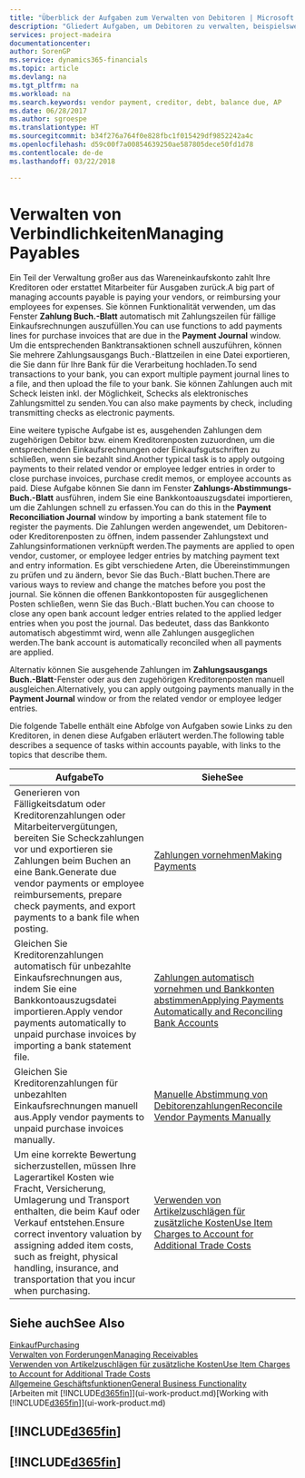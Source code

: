 ```yaml
---
title: "Überblick der Aufgaben zum Verwalten von Debitoren | Microsoft Docs"
description: "Gliedert Aufgaben, um Debitoren zu verwalten, beispielsweise zahlende Gläubiger oder ausgehende Zahlungen an Buch-Posten, um Rechnungen oder Gutschriften zu schließen."
services: project-madeira
documentationcenter: 
author: SorenGP
ms.service: dynamics365-financials
ms.topic: article
ms.devlang: na
ms.tgt_pltfrm: na
ms.workload: na
ms.search.keywords: vendor payment, creditor, debt, balance due, AP
ms.date: 06/28/2017
ms.author: sgroespe
ms.translationtype: HT
ms.sourcegitcommit: b34f276a764f0e828fbc1f015429df9852242a4c
ms.openlocfilehash: d59c00f7a00854639250ae587805dece50fd1d78
ms.contentlocale: de-de
ms.lasthandoff: 03/22/2018

---
```

# <a name="managing-payables"></a><span data-ttu-id="4d95b-103">Verwalten von Verbindlichkeiten</span><span class="sxs-lookup"><span data-stu-id="4d95b-103">Managing Payables</span></span>
<span data-ttu-id="4d95b-104">Ein Teil der Verwaltung großer aus das Wareneinkaufskonto zahlt Ihre Kreditoren oder erstattet Mitarbeiter für Ausgaben zurück.</span><span class="sxs-lookup"><span data-stu-id="4d95b-104">A big part of managing accounts payable is paying your vendors, or reimbursing your employees for expenses.</span></span> <span data-ttu-id="4d95b-105">Sie können Funktionalität verwenden, um das Fenster **Zahlung Buch.-Blatt** automatisch mit Zahlungszeilen für fällige Einkaufsrechnungen auszufüllen.</span><span class="sxs-lookup"><span data-stu-id="4d95b-105">You can use functions to add payments lines for purchase invoices that are due in the **Payment Journal** window.</span></span> <span data-ttu-id="4d95b-106">Um die entsprechenden Banktransaktionen schnell auszuführen, können Sie mehrere Zahlungsausgangs Buch.-Blattzeilen in eine Datei exportieren, die Sie dann für Ihre Bank für die Verarbeitung hochladen.</span><span class="sxs-lookup"><span data-stu-id="4d95b-106">To send transactions to your bank, you can export multiple payment journal lines to a file, and then upload the file to your bank.</span></span> <span data-ttu-id="4d95b-107">Sie können Zahlungen auch mit Scheck leisten inkl. der Möglichkeit, Schecks als elektronisches Zahlungsmittel zu senden.</span><span class="sxs-lookup"><span data-stu-id="4d95b-107">You can also make payments by check, including transmitting checks as electronic payments.</span></span>

<span data-ttu-id="4d95b-108">Eine weitere typische Aufgabe ist es, ausgehenden Zahlungen dem zugehörigen Debitor bzw. einem Kreditorenposten zuzuordnen, um die entsprechenden Einkaufsrechnungen oder Einkaufsgutschriften zu schließen, wenn sie bezahlt sind.</span><span class="sxs-lookup"><span data-stu-id="4d95b-108">Another typical task is to apply outgoing payments to their related vendor or employee ledger entries in order to close purchase invoices, purchase credit memos, or employee accounts as paid.</span></span> <span data-ttu-id="4d95b-109">Diese Aufgabe können Sie dann im Fenster **Zahlungs-Abstimmungs-Buch.-Blatt** ausführen, indem Sie eine Bankkontoauszugsdatei importieren, um die Zahlungen schnell zu erfassen.</span><span class="sxs-lookup"><span data-stu-id="4d95b-109">You can do this in the **Payment Reconciliation Journal** window by importing a bank statement file to register the payments.</span></span> <span data-ttu-id="4d95b-110">Die Zahlungen werden angewendet, um Debitoren- oder Kreditorenposten zu öffnen, indem passender Zahlungstext und Zahlungsinformationen verknüpft werden.</span><span class="sxs-lookup"><span data-stu-id="4d95b-110">The payments are applied to open vendor, customer, or employee ledger entries by matching payment text and entry information.</span></span> <span data-ttu-id="4d95b-111">Es gibt verschiedene Arten, die Übereinstimmungen zu prüfen und zu ändern, bevor Sie das Buch.-Blatt buchen.</span><span class="sxs-lookup"><span data-stu-id="4d95b-111">There are various ways to review and change the matches before you post the journal.</span></span> <span data-ttu-id="4d95b-112">Sie können die offenen Bankkontoposten für ausgeglichenen Posten schließen, wenn Sie das Buch.-Blatt buchen.</span><span class="sxs-lookup"><span data-stu-id="4d95b-112">You can choose to close any open bank account ledger entries related to the applied ledger entries when you post the journal.</span></span> <span data-ttu-id="4d95b-113">Das bedeutet, dass das Bankkonto automatisch abgestimmt wird, wenn alle Zahlungen ausgeglichen werden.</span><span class="sxs-lookup"><span data-stu-id="4d95b-113">The bank account is automatically reconciled when all payments are applied.</span></span>

<span data-ttu-id="4d95b-114">Alternativ können Sie ausgehende Zahlungen im **Zahlungsausgangs Buch.-Blatt**-Fenster oder aus den zugehörigen Kreditorenposten manuell ausgleichen.</span><span class="sxs-lookup"><span data-stu-id="4d95b-114">Alternatively, you can apply outgoing payments manually in the **Payment Journal** window or from the related vendor or employee ledger entries.</span></span>

<span data-ttu-id="4d95b-115">Die folgende Tabelle enthält eine Abfolge von Aufgaben sowie Links zu den Kreditoren, in denen diese Aufgaben erläutert werden.</span><span class="sxs-lookup"><span data-stu-id="4d95b-115">The following table describes a sequence of tasks within accounts payable, with links to the topics that describe them.</span></span>

| <span data-ttu-id="4d95b-116">Aufgabe</span><span class="sxs-lookup"><span data-stu-id="4d95b-116">To</span></span> | <span data-ttu-id="4d95b-117">Siehe</span><span class="sxs-lookup"><span data-stu-id="4d95b-117">See</span></span> |
| --- | --- |
| <span data-ttu-id="4d95b-118">Generieren von Fälligkeitsdatum oder Kreditorenzahlungen oder Mitarbeitervergütungen, bereiten Sie Scheckzahlungen vor und exportieren sie Zahlungen beim Buchen an eine Bank.</span><span class="sxs-lookup"><span data-stu-id="4d95b-118">Generate due vendor payments or employee reimbursements, prepare check payments, and export payments to a bank file when posting.</span></span> |[<span data-ttu-id="4d95b-119">Zahlungen vornehmen</span><span class="sxs-lookup"><span data-stu-id="4d95b-119">Making Payments</span></span>](payables-make-payments.md) |
| <span data-ttu-id="4d95b-120">Gleichen Sie Kreditorenzahlungen automatisch für unbezahlte Einkaufsrechnungen aus, indem Sie eine Bankkontoauszugsdatei importieren.</span><span class="sxs-lookup"><span data-stu-id="4d95b-120">Apply vendor payments automatically to unpaid purchase invoices by importing a bank statement file.</span></span> |[<span data-ttu-id="4d95b-121">Zahlungen automatisch vornehmen und Bankkonten abstimmen</span><span class="sxs-lookup"><span data-stu-id="4d95b-121">Applying Payments Automatically and Reconciling Bank Accounts</span></span>](receivables-apply-payments-auto-reconcile-bank-accounts.md) |
| <span data-ttu-id="4d95b-122">Gleichen Sie Kreditorenzahlungen für unbezahlten Einkaufsrechnungen manuell aus.</span><span class="sxs-lookup"><span data-stu-id="4d95b-122">Apply vendor payments to unpaid purchase invoices manually.</span></span> |[<span data-ttu-id="4d95b-123">Manuelle Abstimmung von Debitorenzahlungen</span><span class="sxs-lookup"><span data-stu-id="4d95b-123">Reconcile Vendor Payments Manually</span></span>](payables-how-apply-purchase-transactions-manually.md) |
|<span data-ttu-id="4d95b-124">Um eine korrekte Bewertung sicherzustellen, müssen Ihre Lagerartikel Kosten wie Fracht, Versicherung, Umlagerung und Transport enthalten, die beim Kauf oder Verkauf entstehen.</span><span class="sxs-lookup"><span data-stu-id="4d95b-124">Ensure correct inventory valuation by assigning added item costs, such as freight, physical handling, insurance, and transportation that you incur when purchasing.</span></span>|[<span data-ttu-id="4d95b-125">Verwenden von Artikelzuschlägen für zusätzliche Kosten</span><span class="sxs-lookup"><span data-stu-id="4d95b-125">Use Item Charges to Account for Additional Trade Costs</span></span>](payables-how-assign-item-charges.md)|

## <a name="see-also"></a><span data-ttu-id="4d95b-126">Siehe auch</span><span class="sxs-lookup"><span data-stu-id="4d95b-126">See Also</span></span>
[<span data-ttu-id="4d95b-127">Einkauf</span><span class="sxs-lookup"><span data-stu-id="4d95b-127">Purchasing</span></span>](purchasing-manage-purchasing.md)  
[<span data-ttu-id="4d95b-128">Verwalten von Forderungen</span><span class="sxs-lookup"><span data-stu-id="4d95b-128">Managing Receivables</span></span>](receivables-manage-receivables.md)  
[<span data-ttu-id="4d95b-129">Verwenden von Artikelzuschlägen für zusätzliche Kosten</span><span class="sxs-lookup"><span data-stu-id="4d95b-129">Use Item Charges to Account for Additional Trade Costs</span></span>](payables-how-assign-item-charges.md)  
[<span data-ttu-id="4d95b-130">Allgemeine Geschäftsfunktionen</span><span class="sxs-lookup"><span data-stu-id="4d95b-130">General Business Functionality</span></span>](ui-across-business-areas.md)  
<span data-ttu-id="4d95b-131">[Arbeiten mit [!INCLUDE[d365fin](includes/d365fin_md.md)]](ui-work-product.md)</span><span class="sxs-lookup"><span data-stu-id="4d95b-131">[Working with [!INCLUDE[d365fin](includes/d365fin_md.md)]](ui-work-product.md)</span></span>

## [!INCLUDE[d365fin](includes/free_trial_md.md)]  
## [!INCLUDE[d365fin](includes/training_link_md.md)]

